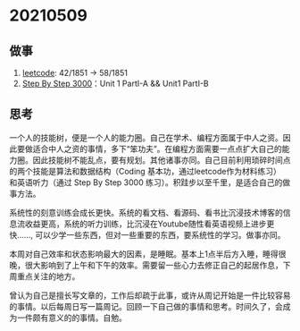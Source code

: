# 20210509

## 做事

1. [leetcode](https://leetcode.com/JiweiYuan/): 42/1851 -> 58/1851
2. [Step By Step 3000](https://book.douban.com/subject/3245558/)：Unit 1 PartI-A && Unit1 PartI-B


## 思考

一个人的技能树，便是一个人的能力圈。自己在学术、编程方面属于中人之资。因此要做适合中人之资的事情，多下“笨功夫”。在编程方面需要一点点扩大自己的能力圈。因此技能树不能乱点，要有规划。其他诸事亦同。自己目前利用琐碎时间点的两个技能是算法和数据结构（Coding 基本功，通过leetcode作为材料练习） 和英语听力（通过 Step By Step 3000 练习）。积跬步以至千里，是适合自己的做事方法。

系统性的刻意训练会成长更快。系统的看文档、看源码、看书比沉浸技术博客的信息流收益更高，系统的听力训练，比沉浸在Youtube随性看英语视频上进步更快......, 可以少学一些东西，但对一些重要的东西，要系统性的学习。做事亦同。

本周对自己效率和状态影响最大的因素，是睡眠。基本上1点半后方入睡，睡得很晚，很大影响到了上午和下午的效率。需要留一些心力去修正自己的起居作息，下周重点关注的地方。

曾认为自己是擅长写文章的，工作后却疏于此事，或许从周记开始是一件比较容易的事情。以后每周日写一篇周记。回顾一下自己做的事情和思考。时间久了，会成为一件颇有意义的的事情。自勉。